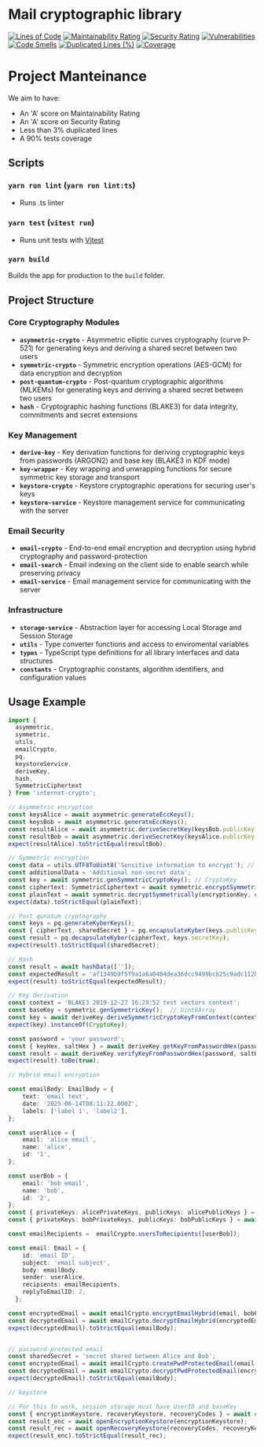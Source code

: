 # Mail cryptographic library

[![Lines of Code](https://sonarcloud.io/api/project_badges/measure?project=internxt_crypto&metric=ncloc)](https://sonarcloud.io/summary/new_code?id=internxt_crypto)
[![Maintainability Rating](https://sonarcloud.io/api/project_badges/measure?project=internxt_crypto&metric=sqale_rating)](https://sonarcloud.io/summary/new_code?id=internxt_crypto)
[![Security Rating](https://sonarcloud.io/api/project_badges/measure?project=internxt_crypto&metric=security_rating)](https://sonarcloud.io/summary/new_code?id=internxt_crypto)
[![Vulnerabilities](https://sonarcloud.io/api/project_badges/measure?project=internxt_crypto&metric=vulnerabilities)](https://sonarcloud.io/summary/new_code?id=internxt_crypto)
[![Code Smells](https://sonarcloud.io/api/project_badges/measure?project=internxt_crypto&metric=code_smells)](https://sonarcloud.io/summary/new_code?id=internxt_crypto)
[![Duplicated Lines (%)](https://sonarcloud.io/api/project_badges/measure?project=internxt_crypto&metric=duplicated_lines_density)](https://sonarcloud.io/summary/new_code?id=internxt_crypto)
[![Coverage](https://sonarcloud.io/api/project_badges/measure?project=internxt_crypto&metric=coverage)](https://sonarcloud.io/summary/new_code?id=internxt_crypto)

# Project Manteinance

We aim to have:

- An 'A' score on Maintainability Rating
- An 'A' score on Security Rating
- Less than 3% duplicated lines
- A 90% tests coverage

## Scripts

### `yarn run lint` (`yarn run lint:ts`)

- Runs .ts linter

### `yarn test` (`vitest run`)

- Runs unit tests with [Vitest](https://vitest.dev/)


### `yarn build`

Builds the app for production to the `build` folder.

## Project Structure

### Core Cryptography Modules

- **`asymmetric-crypto`** - Asymmetric elliptic curves cryptography (curve P-521) for generating keys and deriving a shared secret between two users
- **`symmetric-crypto`** - Symmetric encryption operations (AES-GCM) for data encryption and decryption
- **`post-quantum-crypto`** - Post-quantum cryptographic algorithms (MLKEMs) for generating keys and deriving a shared secret between two users
- **`hash`** - Cryptographic hashing functions (BLAKE3) for data integrity, commitments and secret extensions

### Key Management

- **`derive-key`** - Key derivation functions for deriving cryptographic keys from passwords (ARGON2) and base key (BLAKE3 in KDF mode)
- **`key-wrapper`** - Key wrapping and unwrapping functions for secure symmetric key storage and transport
- **`keystore-crypto`** - Keystore cryptographic operations for securing user's keys
- **`keystore-service`** - Keystore management service for communicating with the server

### Email Security

- **`email-crypto`** - End-to-end email encryption and decryption using hybrid cryptography and password-protection
- **`email-search`** - Email indexing on the client side to enable search while preserving privacy
- **`email-service`** - Email management service for communicating with the server

### Infrastructure

- **`storage-service`** - Abstraction layer for accessing Local Storage and Session Storage
- **`utils`** - Type converter functions and access to enviromental variables
- **`types`** - TypeScript type definitions for all library interfaces and data structures
- **`constants`** - Cryptographic constants, algorithm identifiers, and configuration values

## Usage Example

```typescript
import {
  asymmetric,
  symmetric,
  utils,
  emailCrypto,
  pq,
  keystoreService,
  deriveKey,
  hash,
  SymmetricCiphertext
} from 'internxt-crypto';

// Asymmetric encryption
const keysAlice = await asymmetric.generateEccKeys();
const keysBob = await asymmetric.generateEccKeys();
const resultAlice = await asymmetric.deriveSecretKey(keysBob.publicKey, keysAlice.privateKey);
const resultBob = await asymmetric.deriveSecretKey(keysAlice.publicKey, keysBob.privateKey);
expect(resultAlice).toStrictEqual(resultBob);

// Symmetric encryption
const data = utils.UTF8ToUint8('Sensitive information to encrypt'); // convert to Uint8Array 
const additionalData = 'Additional non-secret data';
const key = await symmetric.genSymmetricCryptoKey(); // CryptoKey 
const ciphertext: SymmetricCiphertext = await symmetric.encryptSymmetrically(key, data, additionalData);
const plainText = await symmetric.decryptSymmetrically(encryptionKey, ciphertext, additionalData);
expect(data).toStrictEqual(plainText);

// Post qunatum cryptography
const keys = pq.generateKyberKeys();
const { cipherText, sharedSecret } = pq.encapsulateKyber(keys.publicKey);
const result = pq.decapsulateKyber(cipherText, keys.secretKey);
expect(result).toStrictEqual(sharedSecret);

// Hash
const result = await hashData(['']);
const expectedResult = 'af1349b9f5f9a1a6a0404dea36dcc9499bcb25c9adc112b7cc9a93cae41f3262';
expect(result).toStrictEqual(expectedResult);

// Key derivation
const context = 'BLAKE3 2019-12-27 16:29:52 test vectors context';
const baseKey = symmetric.genSymmetricKey();  // Uint8Array 
const key = await deriveKey.deriveSymmetricCryptoKeyFromContext(context, baseKey);
expect(key).instanceOf(CryptoKey);

const password = 'your password';
const { keyHex, saltHex } = await deriveKey.getKeyFromPasswordHex(password);
const result = await deriveKey.verifyKeyFromPasswordHex(password, saltHex, keyHex);
expect(result).toBe(true);

// Hybrid email encryption

const emailBody: EmailBody = {
    text: 'email text',
    date: '2025-06-14T08:11:22.000Z',
    labels: ['label 1', 'label2'],
};

const userAlice = {
    email: 'alice email',
    name: 'alice',
    id: '1',
};

const userBob = {
    email: 'bob email',
    name: 'bob',
    id: '2',
};
const { privateKeys: alicePrivateKeys, publicKeys: alicePublicKeys } = await generateEmailKeys(userAlice);
const { privateKeys: bobPrivateKeys, publicKeys: bobPublicKeys } = await generateEmailKeys(userBob);

const emailRecipients =  emailCrypto.usersToRecipients([userBob]);

const email: Email = {
    id: 'email ID',
    subject: 'email subject',
    body: emailBody,
    sender: userAlice,
    recipients: emailRecipients,
    replyToEmailID: 2,
  };

const encryptedEmail = await emailCrypto.encryptEmailHybrid(email, bobPublicKeys, alicePrivateKeys);
const decryptedEmail = await emailCrypto.decryptEmailHybrid(encryptedEmail, alicePublicKeys, bobPrivateKeys);
expect(decryptedEmail).toStrictEqual(emailBody);


// password-protected email
const sharedSecret = 'secret shared between Alice and Bob';
const encryptedEmail = await emailCrypto.createPwdProtectedEmail(email, sharedSecret);
const decryptedEmail = await emailCrypto.decryptPwdProtectedEmail(encryptedEmail, sharedSecret);
expect(decryptedEmail).toStrictEqual(emailBody);

// keystore

// For this to work, session storage must have UserID and baseKey
const { encryptionKeystore, recoveryKeystore, recoveryCodes } = await createEncryptionAndRecoveryKeystores();
const result_enc = await openEncryptionKeystore(encryptionKeystore);
const result_rec = await openRecoveryKeystore(recoveryCodes, recoveryKeystore); 
expect(result_enc).toStrictEqual(result_rec);

```